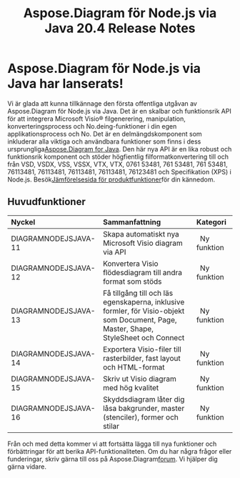 ﻿---
title: Aspose.Diagram för Node.js via Java 20.4 Release Notes
type: docs
weight: 10
url: /sv/java/aspose-diagram-for-node-js-via-java-20-4-release-notes/
---
# **Aspose.Diagram för Node.js via Java har lanserats!**
Vi är glada att kunna tillkännage den första offentliga utgåvan av Aspose.Diagram för Node.js via Java. Det är en skalbar och funktionsrik API för att integrera Microsoft Visio® filgenerering, manipulation, konverteringsprocess och No.deing-funktioner i din egen applikationsprocess och No. Det är en delmängdskomponent som inkluderar alla viktiga och användbara funktioner som finns i dess ursprungliga[Aspose.Diagram for Java](https://www.aspose.com/products/diagram/java). Den här nya API är en lika robust och funktionsrik komponent och stöder högfientlig filformatkonvertering till och från VSD, VSDX, VSS, VSSX, VTX, VTX, 0761 53481, 761 53481, 761 53481, 76113481, 76113481, 76113481, 76113481, 76123481 och Specifikation (XPS) i Node.js. Besök[Jämförelsesida för produktfunktioner](/diagram/sv/java/aspose-diagram-for-node-js-via-java-features/)för din kännedom.
## **Huvudfunktioner**

|**Nyckel** |**Sammanfattning** |**Kategori** |
|:- |:- |:- |
|DIAGRAMNODEJSJAVA-11|Skapa automatiskt nya Microsoft Visio diagram via API|` `Ny funktion|
|DIAGRAMNODEJSJAVA-12|Konvertera Visio flödesdiagram till andra format som stöds|` `Ny funktion|
|DIAGRAMNODEJSJAVA-13|Få tillgång till och läs egenskaperna, inklusive formler, för Visio-objekt som Document, Page, Master, Shape, StyleSheet och Connect|` `Ny funktion|
|DIAGRAMNODEJSJAVA-14|Exportera Visio-filer till rasterbilder, fast layout och HTML-format|` `Ny funktion|
|DIAGRAMNODEJSJAVA-15|Skriv ut Visio diagram med hög kvalitet|` `Ny funktion|
|DIAGRAMNODEJSJAVA-16|Skyddsdiagram låter dig låsa bakgrunder, master (stenciler), former och stilar|` `Ny funktion|
 Från och med detta kommer vi att fortsätta lägga till nya funktioner och förbättringar för att berika API-funktionaliteten. Om du har några frågor eller funderingar, skriv gärna till oss på Aspose.Diagram[forum](https://forum.aspose.com/c/diagram/17). Vi hjälper dig gärna vidare.

